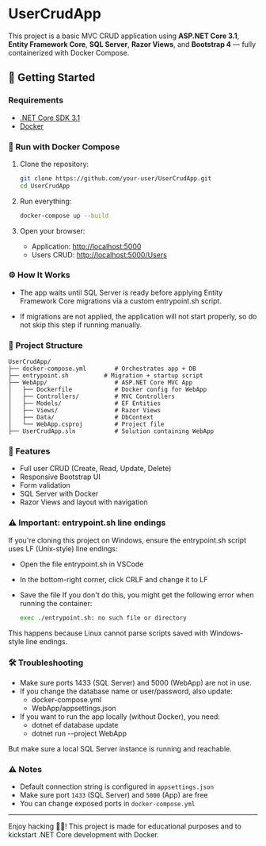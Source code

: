 # UserCrudApp

This project is a basic MVC CRUD application using **ASP.NET Core 3.1**, **Entity Framework Core**, **SQL Server**, **Razor Views**, and **Bootstrap 4**  — fully containerized with Docker Compose.

## 🚀 Getting Started

### Requirements
- [.NET Core SDK 3.1](https://dotnet.microsoft.com/download/dotnet-core/3.1)
- [Docker](https://www.docker.com/products/docker-desktop)

### 🐳 Run with Docker Compose

1. Clone the repository:
   ```bash
   git clone https://github.com/your-user/UserCrudApp.git
   cd UserCrudApp
   ```

2. Run everything:
   ```bash
   docker-compose up --build
   ```

3. Open your browser:
   - Application: [http://localhost:5000](http://localhost:5000)
   - Users CRUD: [http://localhost:5000/Users](http://localhost:5000/Users)

### ⚙️ How It Works

- The app waits until SQL Server is ready before applying Entity Framework Core migrations via a custom entrypoint.sh script.

- If migrations are not applied, the application will not start properly, so do not skip this step if running manually.

### 📁 Project Structure

```text
UserCrudApp/
├── docker-compose.yml        # Orchestrates app + DB
├── entrypoint.sh          # Migration + startup script
├── WebApp/                   # ASP.NET Core MVC App
│   ├── Dockerfile            # Docker config for WebApp
│   ├── Controllers/          # MVC Controllers
│   ├── Models/               # EF Entities
│   ├── Views/                # Razor Views
│   ├── Data/                 # DbContext
│   └── WebApp.csproj         # Project file
├── UserCrudApp.sln           # Solution containing WebApp
```

### 🧪 Features
- Full user CRUD (Create, Read, Update, Delete)
- Responsive Bootstrap UI
- Form validation
- SQL Server with Docker
- Razor Views and layout with navigation

### ⚠️ Important: entrypoint.sh line endings
If you're cloning this project on Windows, ensure the entrypoint.sh script uses LF (Unix-style) line endings:
- Open the file entrypoint.sh in VSCode
- In the bottom-right corner, click CRLF and change it to LF
- Save the file
If you don't do this, you might get the following error when running the container:
   
   ```bash
   exec ./entrypoint.sh: no such file or directory
   ```
   
This happens because Linux cannot parse scripts saved with Windows-style line endings.

### 🛠️ Troubleshooting
- Make sure ports 1433 (SQL Server) and 5000 (WebApp) are not in use.
- If you change the database name or user/password, also update:
  - docker-compose.yml
  - WebApp/appsettings.json
- If you want to run the app locally (without Docker), you need:
  - dotnet ef database update
  - dotnet run --project WebApp

But make sure a local SQL Server instance is running and reachable.


### ⚠️ Notes
- Default connection string is configured in `appsettings.json`
- Make sure port `1433` (SQL Server) and `5000` (App) are free
- You can change exposed ports in `docker-compose.yml`

---

Enjoy hacking 👨‍💻! This project is made for educational purposes and to kickstart .NET Core development with Docker.